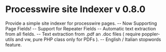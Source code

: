 Processwire site Indexer v 0.8.0
===================================

Provide a simple site indexer for processwire pages.
-- Now Supporting Page Fields!
-- Support for Repeater Fields
-- Automatic text extraction from all fields.
-- Text extraction from .pdf an .doc files ( require poppler-utils and vw, pure PHP class only for PDFs ).
-- English / Italian stopwords feature.